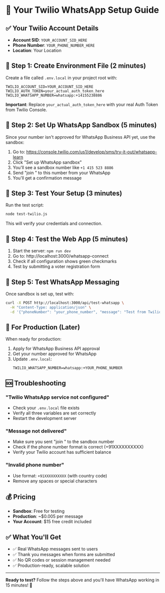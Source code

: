 # 🚀 Your Twilio WhatsApp Setup Guide

## ✅ Your Twilio Account Details
- **Account SID**: `YOUR_ACCOUNT_SID_HERE`
- **Phone Number**: `YOUR_PHONE_NUMBER_HERE`
- **Location**: Your Location

## 🔧 Step 1: Create Environment File (2 minutes)

Create a file called `.env.local` in your project root with:

```env
TWILIO_ACCOUNT_SID=YOUR_ACCOUNT_SID_HERE
TWILIO_AUTH_TOKEN=your_actual_auth_token_here
TWILIO_WHATSAPP_NUMBER=whatsapp:+14155238886
```

**Important**: Replace `your_actual_auth_token_here` with your real Auth Token from Twilio Console.

## 📱 Step 2: Set Up WhatsApp Sandbox (5 minutes)

Since your number isn't approved for WhatsApp Business API yet, use the sandbox:

1. Go to: https://console.twilio.com/us1/develop/sms/try-it-out/whatsapp-learn
2. Click "Set up WhatsApp sandbox"
3. You'll see a sandbox number like `+1 415 523 8886`
4. Send "join <sandbox-code>" to this number from your WhatsApp
5. You'll get a confirmation message

## 🧪 Step 3: Test Your Setup (3 minutes)

Run the test script:
```bash
node test-twilio.js
```

This will verify your credentials and connection.

## 🚀 Step 4: Test the Web App (5 minutes)

1. Start the server: `npm run dev`
2. Go to: http://localhost:3000/whatsapp-connect
3. Check if all configuration shows green checkmarks
4. Test by submitting a voter registration form

## 📱 Step 5: Test WhatsApp Messaging

Once sandbox is set up, test with:
```bash
curl -X POST http://localhost:3000/api/test-whatsapp \
  -H "Content-Type: application/json" \
  -d '{"phoneNumber": "your_phone_number", "message": "Test from Twilio!"}'
```

## 🔄 For Production (Later)

When ready for production:
1. Apply for WhatsApp Business API approval
2. Get your number approved for WhatsApp
3. Update `.env.local`:
   ```env
   TWILIO_WHATSAPP_NUMBER=whatsapp:+YOUR_PHONE_NUMBER
   ```

## 🆘 Troubleshooting

### "Twilio WhatsApp service not configured"
- Check your `.env.local` file exists
- Verify all three variables are set correctly
- Restart the development server

### "Message not delivered"
- Make sure you sent "join <sandbox-code>" to the sandbox number
- Check if the phone number format is correct (+91XXXXXXXXXX)
- Verify your Twilio account has sufficient balance

### "Invalid phone number"
- Use format: `+91XXXXXXXXXX` (with country code)
- Remove any spaces or special characters

## 💰 Pricing
- **Sandbox**: Free for testing
- **Production**: ~$0.005 per message
- **Your Account**: $15 free credit included

## ✅ What You'll Get
- ✅ Real WhatsApp messages sent to users
- ✅ Thank you messages when forms are submitted
- ✅ No QR codes or session management needed
- ✅ Production-ready, scalable solution

---
**Ready to test?** Follow the steps above and you'll have WhatsApp working in 15 minutes! 🎉
